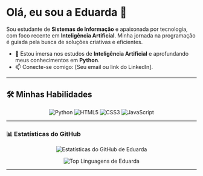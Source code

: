 <p align="center">
  </p>

# Olá, eu sou a Eduarda 👋

Sou estudante de **Sistemas de Informação** e apaixonada por tecnologia, com foco recente em **Inteligência Artificial**.
Minha jornada na programação é guiada pela busca de soluções criativas e eficientes.

- 🌱 Estou imersa nos estudos de **Inteligência Artificial** e aprofundando meus conhecimentos em **Python**.
- 📫 Conecte-se comigo: [Seu email ou link do LinkedIn].

---

## 🛠️ Minhas Habilidades

<p align="center">
  <img src="https://img.shields.io/badge/Python-3776AB?style=for-the-badge&logo=python&logoColor=white" alt="Python"/>
  <img src="https://img.shields.io/badge/HTML5-E34F26?style=for-the-badge&logo=html5&logoColor=white" alt="HTML5"/>
  <img src="https://img.shields.io/badge/CSS3-1572B6?style=for-the-badge&logo=css3&logoColor=white" alt="CSS3"/>
  <img src="https://img.shields.io/badge/JavaScript-F7DF1E?style=for-the-badge&logo=javascript&logoColor=black" alt="JavaScript"/>
  </p>

---

### 📊 Estatísticas do GitHub

<p align="center">
  <img src="https://github-readme-stats.vercel.app/api?username=edoduarda&show_icons=true&theme=dracula&include_all_commits=true&count_private=true" alt="Estatísticas do GitHub de Eduarda"/>
  </p>
<p align="center">
  <img src="https://github-readme-stats.vercel.app/api/top-langs/?username=edoduarda&layout=compact&theme=dracula" alt="Top Linguagens de Eduarda"/>
</p>

---

